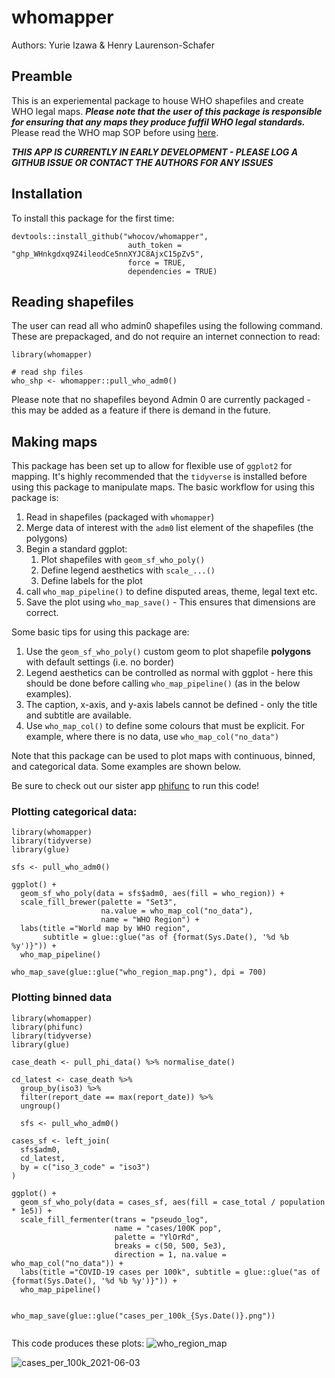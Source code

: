 # whomapper

Authors: Yurie Izawa & Henry Laurenson-Schafer

## Preamble

This is an experiemental package to house WHO shapefiles and create WHO legal maps. ***Please note that the user of this package is responsible for ensuring that any maps they produce fuffil WHO legal standards.*** Please read the WHO map SOP before using [here](http://gamapserver.who.int/gho/gis/training/DMF_GIS2010_2_SOPSforWHOMaps.pdf).

***THIS APP IS CURRENTLY IN EARLY DEVELOPMENT - PLEASE LOG A GITHUB ISSUE OR CONTACT THE AUTHORS FOR ANY ISSUES***

## Installation

To install this package for the first time: 

```
devtools::install_github("whocov/whomapper", 
                          auth_token = "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", 
                          force = TRUE, 
                          dependencies = TRUE)
```
## Reading shapefiles

The user can read all who admin0 shapefiles using the following command. These are prepackaged, and do not require an internet connection to read:

```
library(whomapper)

# read shp files
who_shp <- whomapper::pull_who_adm0()
```

Please note that no shapefiles beyond Admin 0 are currently packaged - this may be added as a feature if there is demand in the future.

## Making maps

This package has been set up to allow for flexible use of `ggplot2` for mapping. It's highly recommended that the `tidyverse` is installed before using this package to manipulate maps. The basic workflow for using this package is:

1. Read in shapefiles (packaged with `whomapper`)
2. Merge data of interest with the `adm0` list element of the shapefiles (the polygons)
3. Begin a standard ggplot:
    1. Plot shapefiles with `geom_sf_who_poly()`
    2. Define legend aesthetics with `scale_...()`
    3. Define labels for the plot
4. call `who_map_pipeline()` to define disputed areas, theme, legal text etc.
5. Save the plot using `who_map_save()` - This ensures that dimensions are correct. 


Some basic tips for using this package are:

1. Use the `geom_sf_who_poly()` custom geom to plot shapefile **polygons** with default settings (i.e. no border)
2. Legend aesthetics can be controlled as normal with ggplot - here this should be done before calling `who_map_pipeline()` (as in the below examples).
3. The caption, x-axis, and y-axis labels cannot be defined - only the title and subtitle are available.
4. Use `who_map_col()` to define some colours that must be explicit. For example, where there is no data, use `who_map_col("no_data")`

Note that this package can be used to plot maps with continuous, binned, and categorical data. Some examples are shown below.

Be sure to check out our sister app [phifunc](https://github.com/whocov/phifunc) to run this code!

### Plotting categorical data:

```
library(whomapper)
library(tidyverse)
library(glue)

sfs <- pull_who_adm0()

ggplot() +
  geom_sf_who_poly(data = sfs$adm0, aes(fill = who_region)) +
  scale_fill_brewer(palette = "Set3", 
                    na.value = who_map_col("no_data"),
                    name = "WHO Region") +
  labs(title ="World map by WHO region", 
       subtitle = glue::glue("as of {format(Sys.Date(), '%d %b %y')}")) +
  who_map_pipeline() 

who_map_save(glue::glue("who_region_map.png"), dpi = 700)

```

### Plotting binned data

```
library(whomapper)
library(phifunc)
library(tidyverse)
library(glue)

case_death <- pull_phi_data() %>% normalise_date()

cd_latest <- case_death %>% 
  group_by(iso3) %>% 
  filter(report_date == max(report_date)) %>% 
  ungroup()

  sfs <- pull_who_adm0()

cases_sf <- left_join(
  sfs$adm0,
  cd_latest,
  by = c("iso_3_code" = "iso3")
)

ggplot() +
  geom_sf_who_poly(data = cases_sf, aes(fill = case_total / population * 1e5)) +
  scale_fill_fermenter(trans = "pseudo_log",
                       name = "cases/100K pop", 
                       palette = "YlOrRd", 
                       breaks = c(50, 500, 5e3),
                       direction = 1, na.value = who_map_col("no_data")) +
  labs(title ="COVID-19 cases per 100k", subtitle = glue::glue("as of {format(Sys.Date(), '%d %b %y')}")) +
  who_map_pipeline() 


who_map_save(glue::glue("cases_per_100k_{Sys.Date()}.png"))


```

This code produces these plots:
![who_region_map](https://user-images.githubusercontent.com/38218241/120607542-90298500-c450-11eb-919f-9b255a946bd8.png)


![cases_per_100k_2021-06-03](https://user-images.githubusercontent.com/38218241/120607578-991a5680-c450-11eb-8bf1-6428a5f3c967.png)

